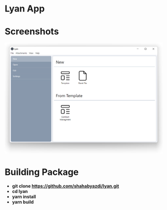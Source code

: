# Lyan App

# Screenshots

<div align="center">
  <img src="https://github.com/shahabyazdi/lyan/blob/master/screenshots/v0.1.0.png?raw=true" alt="lyan app"/>
</div>

# Building Package

- **git clone https://github.com/shahabyazdi/lyan.git**
- **cd lyan**
- **yarn install**
- **yarn build**
